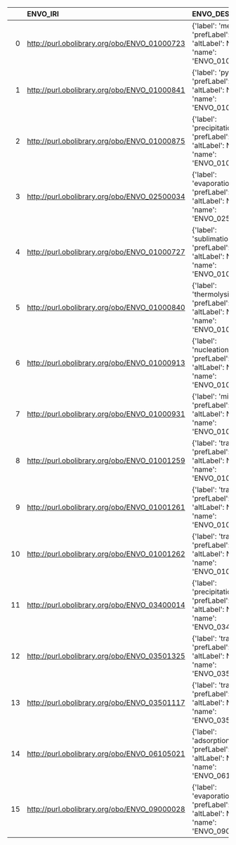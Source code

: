 |    | ENVO_IRI                                     | ENVO_DESC                                                                                | REX_IRI                                    | REX_DESC                   | REX_DEF   |
|---:|:---------------------------------------------|:-----------------------------------------------------------------------------------------|:-------------------------------------------|:---------------------------|:----------|
|  0 | http://purl.obolibrary.org/obo/ENVO_01000723 | {'label': 'melting', 'prefLabel': None, 'altLabel': None, 'name': 'ENVO_01000723'}       | http://purl.obolibrary.org/obo/REX_0000177 | {'label': 'melting'}       | []        |
|  1 | http://purl.obolibrary.org/obo/ENVO_01000841 | {'label': 'pyrolysis', 'prefLabel': None, 'altLabel': None, 'name': 'ENVO_01000841'}     | http://purl.obolibrary.org/obo/REX_0000404 | {'label': 'pyrolysis'}     | []        |
|  2 | http://purl.obolibrary.org/obo/ENVO_01000875 | {'label': 'precipitation', 'prefLabel': None, 'altLabel': None, 'name': 'ENVO_01000875'} | http://purl.obolibrary.org/obo/REX_0000182 | {'label': 'precipitation'} | []        |
|  3 | http://purl.obolibrary.org/obo/ENVO_02500034 | {'label': 'evaporation', 'prefLabel': None, 'altLabel': None, 'name': 'ENVO_02500034'}   | http://purl.obolibrary.org/obo/REX_0000178 | {'label': 'evaporation'}   | []        |
|  4 | http://purl.obolibrary.org/obo/ENVO_01000727 | {'label': 'sublimation', 'prefLabel': None, 'altLabel': None, 'name': 'ENVO_01000727'}   | http://purl.obolibrary.org/obo/REX_0000180 | {'label': 'sublimation'}   | []        |
|  5 | http://purl.obolibrary.org/obo/ENVO_01000840 | {'label': 'thermolysis', 'prefLabel': None, 'altLabel': None, 'name': 'ENVO_01000840'}   | http://purl.obolibrary.org/obo/REX_0000086 | {'label': 'thermolysis'}   | []        |
|  6 | http://purl.obolibrary.org/obo/ENVO_01000913 | {'label': 'nucleation', 'prefLabel': None, 'altLabel': None, 'name': 'ENVO_01000913'}    | http://purl.obolibrary.org/obo/REX_0000190 | {'label': 'nucleation'}    | []        |
|  7 | http://purl.obolibrary.org/obo/ENVO_01000931 | {'label': 'migration', 'prefLabel': None, 'altLabel': None, 'name': 'ENVO_01000931'}     | http://purl.obolibrary.org/obo/REX_0000374 | {'label': 'migration'}     | []        |
|  8 | http://purl.obolibrary.org/obo/ENVO_01001259 | {'label': 'transport', 'prefLabel': None, 'altLabel': None, 'name': 'ENVO_01001259'}     | http://purl.obolibrary.org/obo/REX_0000458 | {'label': 'transport'}     | []        |
|  9 | http://purl.obolibrary.org/obo/ENVO_01001261 | {'label': 'transport', 'prefLabel': None, 'altLabel': None, 'name': 'ENVO_01001261'}     | http://purl.obolibrary.org/obo/REX_0000458 | {'label': 'transport'}     | []        |
| 10 | http://purl.obolibrary.org/obo/ENVO_01001262 | {'label': 'transport', 'prefLabel': None, 'altLabel': None, 'name': 'ENVO_01001262'}     | http://purl.obolibrary.org/obo/REX_0000458 | {'label': 'transport'}     | []        |
| 11 | http://purl.obolibrary.org/obo/ENVO_03400014 | {'label': 'precipitation', 'prefLabel': None, 'altLabel': None, 'name': 'ENVO_03400014'} | http://purl.obolibrary.org/obo/REX_0000182 | {'label': 'precipitation'} | []        |
| 12 | http://purl.obolibrary.org/obo/ENVO_03501325 | {'label': 'transport', 'prefLabel': None, 'altLabel': None, 'name': 'ENVO_03501325'}     | http://purl.obolibrary.org/obo/REX_0000458 | {'label': 'transport'}     | []        |
| 13 | http://purl.obolibrary.org/obo/ENVO_03501117 | {'label': 'transport', 'prefLabel': None, 'altLabel': None, 'name': 'ENVO_03501117'}     | http://purl.obolibrary.org/obo/REX_0000458 | {'label': 'transport'}     | []        |
| 14 | http://purl.obolibrary.org/obo/ENVO_06105021 | {'label': 'adsorption', 'prefLabel': None, 'altLabel': None, 'name': 'ENVO_06105021'}    | http://purl.obolibrary.org/obo/REX_0000198 | {'label': 'adsorption'}    | []        |
| 15 | http://purl.obolibrary.org/obo/ENVO_09000028 | {'label': 'evaporation', 'prefLabel': None, 'altLabel': None, 'name': 'ENVO_09000028'}   | http://purl.obolibrary.org/obo/REX_0000178 | {'label': 'evaporation'}   | []        |